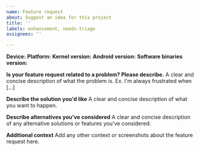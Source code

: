 ```yaml
---
name: Feature request
about: Suggest an idea for this project
title: ''
labels: enhancement, needs-triage
assignees: ''

---
```


**Device:** 
**Platform:** 
**Kernel version:** 
**Android version:** 
**Software binaries version:** 

**Is your feature request related to a problem? Please describe.**
A clear and concise description of what the problem is. Ex. I'm always frustrated when [...]

**Describe the solution you'd like**
A clear and concise description of what you want to happen.

**Describe alternatives you've considered**
A clear and concise description of any alternative solutions or features you've considered.

**Additional context**
Add any other context or screenshots about the feature request here.

